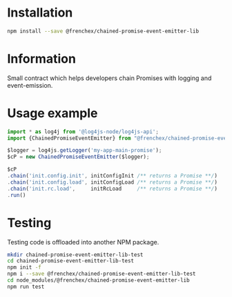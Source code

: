 # Installation

```bash
npm install --save @frenchex/chained-promise-event-emitter-lib
```

# Information

Small contract which helps developers chain Promises with logging and event-emission.

# Usage example

```typescript
import * as log4j from '@log4js-node/log4js-api';
import {ChainedPromiseEventEmitter} from "@frenchex/chained-promise-event-emitter-lib";

$logger = log4js.getLogger('my-app-main-promise');
$cP = new ChainedPromiseEventEmitter($logger);

$cP
.chain('init.config.init', initConfigInit /** returns a Promise **/)
.chain('init.config.load', initConfigLoad /** returns a Promise **/)
.chain('init.rc.load',     initRcLoad     /** returns a Promise **/)
.run()
```

# Testing

Testing code is offloaded into another NPM package.

```bash
mkdir chained-promise-event-emitter-lib-test
cd chained-promise-event-emitter-lib-test
npm init -f
npm i --save @frenchex/chained-promise-event-emitter-lib-test
cd node_modules/@frenchex/chained-promise-event-emitter-lib
npm run test
```
